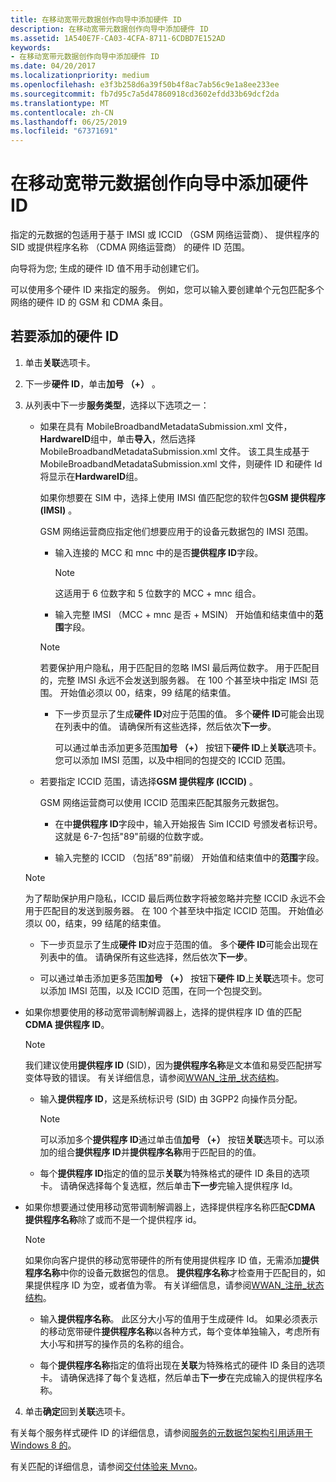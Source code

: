 ```yaml
---
title: 在移动宽带元数据创作向导中添加硬件 ID
description: 在移动宽带元数据创作向导中添加硬件 ID
ms.assetid: 1A540E7F-CA03-4CFA-8711-6CDBD7E152AD
keywords:
- 在移动宽带元数据创作向导中添加硬件 ID
ms.date: 04/20/2017
ms.localizationpriority: medium
ms.openlocfilehash: e3f3b258d6a39f50b4f8ac7ab56c9e1a8ee233ee
ms.sourcegitcommit: fb7d95c7a5d47860918cd3602efdd33b69dcf2da
ms.translationtype: MT
ms.contentlocale: zh-CN
ms.lasthandoff: 06/25/2019
ms.locfileid: "67371691"
---
```

# <a name="add-hardware-ids-in-the-mobile-broadband-metadata-authoring-wizard"></a>在移动宽带元数据创作向导中添加硬件 ID

指定的元数据的包适用于基于 IMSI 或 ICCID （GSM 网络运营商）、 提供程序的 SID 或提供程序名称 （CDMA 网络运营商） 的硬件 ID 范围。

向导将为您; 生成的硬件 ID 值不用手动创建它们。

可以使用多个硬件 ID 来指定的服务。 例如，您可以输入要创建单个元包匹配多个网络的硬件 ID 的 GSM 和 CDMA 条目。

## <a name="to-add-the-hardware-id"></a>若要添加的硬件 ID

1. 单击**关联**选项卡。

2. 下一步**硬件 ID**，单击**加号 （+）** 。

3. 从列表中下一步**服务类型**，选择以下选项之一：

    - 如果在具有 MobileBroadbandMetadataSubmission.xml 文件， **HardwareID**组中，单击**导入**，然后选择 MobileBroadbandMetadataSubmission.xml 文件。 该工具生成基于 MobileBroadbandMetadataSubmission.xml 文件，则硬件 ID 和硬件 Id 将显示在**HardwareID**组。

      如果你想要在 SIM 中，选择上使用 IMSI 值匹配您的软件包**GSM 提供程序 (IMSI)** 。

      GSM 网络运营商应指定他们想要应用于的设备元数据包的 IMSI 范围。

      - 输入连接的 MCC 和 mnc 中的是否**提供程序 ID**字段。

        > [!NOTE]
        > 这适用于 6 位数字和 5 位数字的 MCC + mnc 组合。

      - 输入完整 IMSI （MCC + mnc 是否 + MSIN） 开始值和结束值中的**范围**字段。

      > [!NOTE]
      > 若要保护用户隐私，用于匹配目的忽略 IMSI 最后两位数字。 用于匹配目的，完整 IMSI 永远不会发送到服务器。 在 100 个甚至块中指定 IMSI 范围。 开始值必须以 00，结束，99 结尾的结束值。

      - 下一步页显示了生成**硬件 ID**对应于范围的值。 多个**硬件 ID**可能会出现在列表中的值。 请确保所有这些选择，然后依次**下一步**。

        可以通过单击添加更多范围**加号 （+）** 按钮下**硬件 ID**上**关联**选项卡。您可以添加 IMSI 范围，以及中相同的包提交的 ICCID 范围。

    - 若要指定 ICCID 范围，请选择**GSM 提供程序 (ICCID)** 。

      GSM 网络运营商可以使用 ICCID 范围来匹配其服务元数据包。

      - 在中**提供程序 ID**字段中，输入开始报告 Sim ICCID 号颁发者标识号。 这就是 6-7-包括"89"前缀的位数字或。
  
      - 输入完整的 ICCID （包括"89"前缀） 开始值和结束值中的**范围**字段。

    > [!NOTE]
    > 为了帮助保护用户隐私，ICCID 最后两位数字将被忽略并完整 ICCID 永远不会用于匹配目的发送到服务器。 在 100 个甚至块中指定 ICCID 范围。 开始值必须以 00，结束，99 结尾的结束值。

      - 下一步页显示了生成**硬件 ID**对应于范围的值。 多个**硬件 ID**可能会出现在列表中的值。 请确保所有这些选择，然后依次**下一步**。

      - 可以通过单击添加更多范围**加号 （+）** 按钮下**硬件 ID**上**关联**选项卡。您可以添加 IMSI 范围，以及 ICCID 范围，在同一个包提交到。

- 如果你想要使用的移动宽带调制解调器上，选择的提供程序 ID 值的匹配**CDMA 提供程序 ID**。
  
  > [!NOTE]
  > 我们建议使用**提供程序 ID** (SID)，因为**提供程序名称**是文本值和易受匹配拼写变体导致的错误。 有关详细信息，请参阅[WWAN\_注册\_状态结构](https://go.microsoft.com/fwlink/p/?linkid=225972)。

  - 输入**提供程序 ID**，这是系统标识号 (SID) 由 3GPP2 向操作员分配。
  
      > [!NOTE]
      > 可以添加多个**提供程序 ID**通过单击值**加号 （+）** 按钮**关联**选项卡。可以添加的组合**提供程序 ID**并**提供程序名称**用于匹配目的的值。

  - 每个**提供程序 ID**指定的值的显示**关联**为特殊格式的硬件 ID 条目的选项卡。 请确保选择每个复选框，然后单击**下一步**完输入提供程序 Id。

- 如果你想要通过使用移动宽带调制解调器上，选择提供程序名称匹配**CDMA 提供程序名称**除了或而不是一个提供程序 id。

  > [!NOTE]
  > 如果你向客户提供的移动宽带硬件的所有使用提供程序 ID 值，无需添加**提供程序名称**中你的设备元数据包的信息。 **提供程序名称**才检查用于匹配目的，如果提供程序 ID 为空，或者值为零。 有关详细信息，请参阅[WWAN\_注册\_状态结构](https://go.microsoft.com/fwlink/p/?linkid=225972)。

  - 输入**提供程序名称**。 此区分大小写的值用于生成硬件 Id。 如果必须表示的移动宽带硬件**提供程序名称**以各种方式，每个变体单独输入，考虑所有大小写和拼写的操作员的名称的组合。

  - 每个**提供程序名称**指定的值将出现在**关联**为特殊格式的硬件 ID 条目的选项卡。 请确保选择了每个复选框，然后单击**下一步**在完成输入的提供程序名称。

4. 单击**确定**回到**关联**选项卡。

有关每个服务样式硬件 ID 的详细信息，请参阅[服务的元数据包架构引用适用于 Windows 8 的](https://docs.microsoft.com/windows-hardware/drivers/mobilebroadband/service-metadata-package-schema-reference)。

有关匹配的详细信息，请参阅[交付体验来 Mvno](https://docs.microsoft.com/windows-hardware/drivers/mobilebroadband/delivering-experiences-for-mvnos)。
